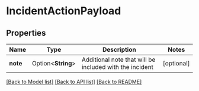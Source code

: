 # IncidentActionPayload

## Properties

Name | Type | Description | Notes
------------ | ------------- | ------------- | -------------
**note** | Option<**String**> | Additional note that will be included with the incident | [optional]

[[Back to Model list]](../README.md#documentation-for-models) [[Back to API list]](../README.md#documentation-for-api-endpoints) [[Back to README]](../README.md)



